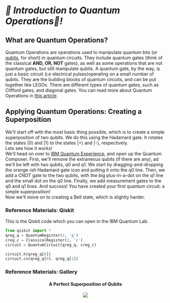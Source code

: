 ***🦈 Introduction to Quantum Operations🦈!***
================================================
## What are Quantum Operations? 
Quantum Operations are operations used to manipulate quantum bits (or [qubits](https://en.wikipedia.org/wiki/Qubit), for short) in quantum circuits.
They include quantum gates (think of the classical **AND, OR, NOT** gates), as well as some operations that are not quantum gates, but still manipulate qubits.
A quantum gate, by the way, is just a basic circuit (i.e electrical pulses)operating on a small number of qubits.
They are the building blocks of quantum circuits, and can be put together like LEGOs.
There are different types of quantum gates, such as Clifford gates, and diagonal gates.
You can read more about Quantum Operations in [this article](https://www.medium.com/swlh/introduction-to-quantum-operations-e797fae3fab).

## Applying Quantum Operations: Creating a Superposition
We'll start off with the most basic thing possible, which is to create a simple superposition of two qubits.
We do this using the Hadamard gate.
It rotates the states |0⟩ and |1⟩ to the states |+⟩ and |-⟩, respectively.  
Lets see how it works!  
We'll head on over to [IBM Quantum Experience](https://quantum-computing.ibm.com), and open up the Quantum Composer.
First, we'll remove the extraneous qubits \(if there are any\), ad we'll be left with two qubits, q0 and q1.
We start by dragging-and-dropping the orange-ish Hadamard gate icon and putting it onto the q0 line.
Then, we add a CNOT gate to the two qubits, with the big plus-in-a-dot on the q1 line and the small dot on the q0 line.
Finally, we add measurement gates to the q0 and q1 lines.
And success!
You have created your first quantum circuit: a simple superposition!  
Now we'll move on to creating a Bell state, which is slightly harder.

### Reference Materials: Qiskit
This is the Qiskit code which you can open in the IBM Quantum Lab.
```python
from qiskit import *
qreg_q = QuantumRegister(2, 'q')
creg_c = ClassicalRegister(2, 'c')
circuit = QuantumCircuit(qreg_q, creg_c)

circuit.h(qreg_q[0])
circuit.cx(qreg_q[0]. qreg_q[1])
```

### Reference Materials: Gallery
<html>
  <h4 align="center">A Perfect Superposition of Qubits</h4>
  <p align="center">
    <img src="https://user-images.githubusercontent.com/81530826/118022442-392d0600-b311-11eb-81a8-0ec19d73cbe6.png">
  </p>
</html>

